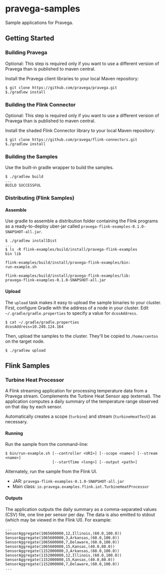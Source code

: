 # pravega-samples

Sample applications for Pravega.

## Getting Started

### Building Pravega

Optional: This step is required only if you want to use a different version
of Pravega than is published to maven central.

Install the Pravega client libraries to your local Maven repository:
```
$ git clone https://github.com/pravega/pravega.git
$./gradlew install
```

### Building the Flink Connector

Optional: This step is required only if you want to use a different version
of Pravega than is published to maven central.

Install the shaded Flink Connector library to your local Maven repository:
```
$ git clone https://github.com/pravega/flink-connectors.git
$./gradlew install
```

### Building the Samples
Use the built-in gradle wrapper to build the samples.
```
$ ./gradlew build
...
BUILD SUCCESSFUL
```

### Distributing (Flink Samples)
#### Assemble
Use gradle to assemble a distribution folder containing the Flink programs as a ready-to-deploy uber-jar called `pravega-flink-examples-0.1.0-SNAPSHOT-all.jar`.
```
$ ./gradlew installDist
...
$ ls -R flink-examples/build/install/pravega-flink-examples
bin	lib

flink-examples/build/install/pravega-flink-examples/bin:
run-example.sh

flink-examples/build/install/pravega-flink-examples/lib:
pravega-flink-examples-0.1.0-SNAPSHOT-all.jar
```

#### Upload
The `upload` task makes it easy to upload the sample binaries to your cluster.  First, configure Gradle
with the address of a node in your cluster.   Edit `~/.gradle/gradle.properties` to specify a value for `dcosAddress`.

```
$ cat ~/.gradle/gradle.properties
dcosAddress=10.240.124.164
```

Then, upload the samples to the cluster.  They'll be copied to `/home/centos` on the target node.
```
$ ./gradlew upload
```

## Flink Samples

### Turbine Heat Processor
A Flink streaming application for processing temperature data from a Pravega stream.   Complements the Turbine Heat Sensor app (external).   The application computes a daily summary of the temperature range observed on that day by each sensor.

Automatically creates a scope (`turbine`) and stream (`turbineHeatTest`) as necessary.

#### Running
Run the sample from the command-line:
```
$ bin/run-example.sh [--controller <URI>] [--scope <name>] [--stream <name>]
                     [--startTime <long>] [--output <path>]
```

Alternately, run the sample from the Flink UI.
- JAR: `pravega-flink-examples-0.1.0-SNAPSHOT-all.jar`
- Main class: `io.pravega.examples.flink.iot.TurbineHeatProcessor`

#### Outputs
The application outputs the daily summary as a comma-separated values (CSV) file, one line per sensor per day.   The data is
also emitted to stdout (which may be viewed in the Flink UI).  For example:

```
...
SensorAggregate(1065600000,12,Illinois,(60.0,100.0))
SensorAggregate(1065600000,3,Arkansas,(60.0,100.0))
SensorAggregate(1065600000,7,Delaware,(60.0,100.0))
SensorAggregate(1065600000,15,Kansas,(40.0,80.0))
SensorAggregate(1152000000,3,Arkansas,(60.0,100.0))
SensorAggregate(1152000000,12,Illinois,(60.0,100.0))
SensorAggregate(1152000000,15,Kansas,(40.0,80.0))
SensorAggregate(1152000000,7,Delaware,(60.0,100.0))
...
```

